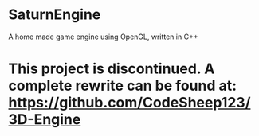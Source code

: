 # SaturnEngine
A home made game engine using OpenGL, written in C++

# This project is discontinued. A complete rewrite can be found at: https://github.com/CodeSheep123/3D-Engine
